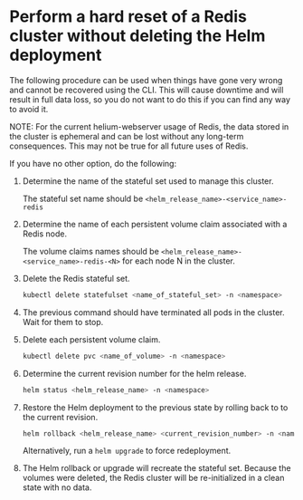 # Perform a hard reset of a Redis cluster without deleting the Helm deployment

The following procedure can be used when things have gone very wrong and cannot
be recovered using the CLI. This will cause downtime and will result in full
data loss, so you do not want to do this if you can find any way to avoid it.

NOTE: For the current helium-webserver usage of Redis, the data stored in the
cluster is ephemeral and can be lost without any long-term consequences. This
may not be true for all future uses of Redis.

If you have no other option, do the following:

1. Determine the name of the stateful set used to manage this cluster.

   The stateful set name should be `<helm_release_name>-<service_name>-redis`

2. Determine the name of each persistent volume claim associated with a Redis
   node.

   The volume claims names should be
   `<helm_release_name>-<service_name>-redis-<N>` for each node N in the
   cluster.

3. Delete the Redis stateful set.

   ```bash
   kubectl delete statefulset <name_of_stateful_set> -n <namespace>
   ```

4. The previous command should have terminated all pods in the cluster. Wait for
   them to stop.
5. Delete each persistent volume claim.

   ```bash
   kubectl delete pvc <name_of_volume> -n <namespace>
   ```

6. Determine the current revision number for the helm release.

   ```bash
   helm status <helm_release_name> -n <namespace>
   ```

7. Restore the Helm deployment to the previous state by rolling back to to the
   current revision.

   ```bash
   helm rollback <helm_release_name> <current_revision_number> -n <namespace>
   ```

   Alternatively, run a `helm upgrade` to force redeployment.

8. The Helm rollback or upgrade will recreate the stateful set. Because the
   volumes were deleted, the Redis cluster will be re-initialized in a clean
   state with no data.
